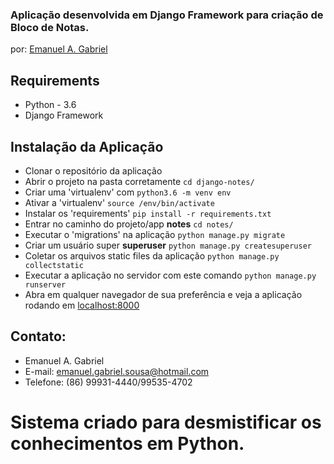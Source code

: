 ### Aplicação desenvolvida em Django Framework para criação de Bloco de Notas.


por: [Emanuel A. Gabriel](https://emanuelgabriel.github.io)

## Requirements
- Python - 3.6
- Django Framework

## Instalação da Aplicação
- Clonar o repositório da aplicação
- Abrir o projeto na pasta corretamente ``` cd django-notes/ ```
- Criar uma 'virtualenv' com ``` python3.6 -m venv env ```
- Ativar a 'virtualenv' ``` source /env/bin/activate ```
- Instalar os 'requirements' ``` pip install -r requirements.txt ```
- Entrar no caminho do projeto/app **notes** ``` cd notes/ ``` 
- Executar o 'migrations' na aplicação ``` python manage.py migrate ```
- Criar um usuário super **superuser** ``` python manage.py createsuperuser ```
- Coletar os arquivos static files da aplicação ``` python manage.py collectstatic ```
- Executar a aplicação no servidor com este comando  ``` python manage.py runserver ```
- Abra em qualquer navegador de sua preferência e veja a aplicação rodando em  [localhost:8000](http://localhost:8000)


## Contato:
 -  Emanuel A. Gabriel
 - E-mail: emanuel.gabriel.sousa@hotmail.com
 - Telefone: (86) 99931-4440/99535-4702
 
 
 
 # Sistema criado para desmistificar os conhecimentos em Python.
